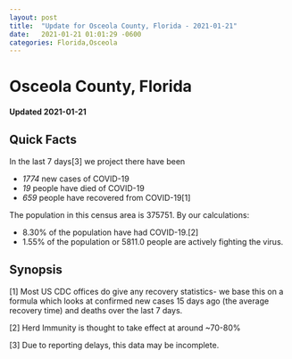 ```yaml
---
layout: post
title:  "Update for Osceola County, Florida - 2021-01-21"
date:   2021-01-21 01:01:29 -0600
categories: Florida,Osceola
---
```


# Osceola County, Florida
#### Updated 2021-01-21

## Quick Facts

In the last 7 days[3] we project there have been
- *1774* new cases of COVID-19
- *19* people have died of COVID-19
- *659* people have recovered from COVID-19[1]

The population in this census area is 375751. By our calculations:
- 8.30% of the population have had COVID-19.[2]
- 1.55% of the population or 5811.0 people are actively fighting the virus.

## Synopsis




[1] Most US CDC offices do give any recovery statistics- we base this on a formula which looks at confirmed new cases
15 days ago (the average recovery time) and deaths over the last 7 days.

[2] Herd Immunity is thought to take effect at around ~70-80%

[3] Due to reporting delays, this data may be incomplete.
 
    